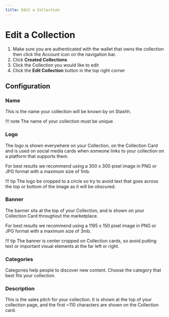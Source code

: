 ```yaml
---
title: Edit a Collection
---
```


# Edit a Collection

1. Make sure you are authenticated with the wallet that owns the collection then click the Account icon on the navigation bar.
2. Click **Created Collections**
4. Click the Collection you would like to edit
5. Click the **Edit Collection** button in the top right corner

## Configuration

### Name

This is the name your collection will be known by on Stashh. 

!!! note
    The name of your collection must be unique

### Logo

The logo is shown everywhere on your Collection, on the Collection Card and is used on social media cards when someone links to your collection on a platform that supports them.

For best results we recommend using a 300 x 300 pixel image in PNG or JPG format with a maximum size of 1mb.

!!! tip
    The logo be cropped to a circle so try to avoid text that goes across the top or bottom of the image as it will be obscured.

### Banner

The banner sits at the top of your Collection, and is shown on your Collection Card throughout the marketplace.

For best results we recommend using a 1195 x 150 pixel image in PNG or JPG format with a maximum size of 3mb.

!!! tip
    The banner is center cropped on Collection cards, so avoid putting text or important visual elements at the far left or right.

### Categories

Categories help people to discover new content. Choose the category that best fits your collection.

### Description

This is the sales pitch for your collection. It is shown at the top of your collection page, and the first ~110 characters are shown on the Collection card.
